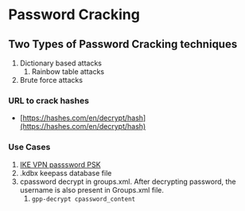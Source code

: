 # Password Cracking

## Two Types of Password Cracking techniques

1. Dictionary based attacks
   1. Rainbow table attacks
2. Brute force attacks

### URL to crack hashes

* [https://hashes.com/en/decrypt/hash](https://hashes.com/en/decrypt/hash)

### Use Cases

1. [IKE VPN passsword PSK](https://takshil-patil529.gitbook.io/port-wise-enumeration/udp-enumerations/ipsec)
2. .kdbx keepass database file
3. cpassword decrypt in groups.xml. After decrypting password, the username is also present in Groups.xml file.
   1. `gpp-decrypt cpassword_content`

